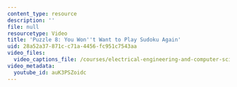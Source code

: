 ```yaml
---
content_type: resource
description: ''
file: null
resourcetype: Video
title: 'Puzzle 8: You Won''t Want to Play Sudoku Again'
uid: 28a52a37-871c-c71a-4456-fc951c7543aa
video_files:
  video_captions_file: /courses/electrical-engineering-and-computer-science/6-s095-programming-for-the-puzzled-january-iap-2018/puzzle-8-you-wont-want-to-play-sudoku-again/puzzle-8-you-wont-want-to-play-sudoku-again/auK3PSZoidc.vtt
video_metadata:
  youtube_id: auK3PSZoidc
---
```

